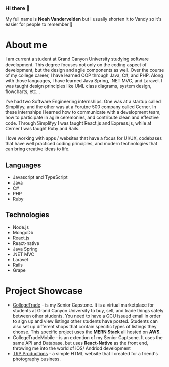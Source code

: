### Hi there 👋

My full name is **Noah Vandervelden** but I usually shorten it to Vandy so it's easier for people to remember 🤷

# About me
I am current a student at Grand Canyon University studying software development. This degree focuses not only on the coding aspect of development, but the design and agile components as well. Over the course of my college career, I have learned OOP through Java, C#, and PHP. Along with those languages, I have learned Java Spring, .NET MVC, and Laravel. I was taught design principles like UML class diagrams, system design, flowcharts, etc... 

I've had two Software Engineering internships. One was at a startup called Simplifyy, and the other was at a Forutne 500 company called Cerner. In these internships I learned how to communicate with a development team, how to participate in agile ceremonies, and contribute clean and effective code. Through Simplifyy I was taught React.js and Express.js, while at Cerner I was taught Ruby and Rails.

I love working with apps / websites that have a focus for UI/UX, codebases that have well practiced coding principles, and modern technologies that can bring creative ideas to life.

## Languages
- Javascript and TypeScript
- Java
- C#
- PHP
- Ruby

## Technologies
- Node.js
- MongoDb
- React.js
- React-native
- Java Spring
- .NET MVC
- Laravel
- Rails
- Grape

# Project Showcase
- [CollegeTrade](https://collegetrade.azurewebsites.net) - is my Senior Capstone. It is a virtual marketplace for students at Grand Canyon University to buy, sell, and trade things safely between other students. You need to have a GCU issued email in order to sign up and view listings other students have posted. Students can also set up different shops that contain specific types of listings they choose. This specific project uses the **MERN Stack** all hosted on **AWS**.
- CollegeTradeMobile - is an extention of my Senior Captsone. It uses the same API and Database, but uses **React-Native** as the front end, throwing me into the world of iOS/ Andriod development
- [TRP Productions](https://www.trp.productions) - a simple HTML website that I created for a friend's photography business.
